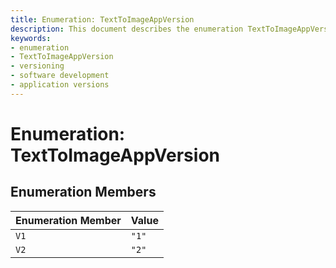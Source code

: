 ```yaml
---
title: Enumeration: TextToImageAppVersion
description: This document describes the enumeration TextToImageAppVersion, listing its members and corresponding values for different versions of a text-to-image application.
keywords:
- enumeration
- TextToImageAppVersion
- versioning
- software development
- application versions
---
```


# Enumeration: TextToImageAppVersion

## Enumeration Members

| Enumeration Member | Value |
| ------ | ------ |
| `V1` | `"1"` |
| `V2` | `"2"` |
